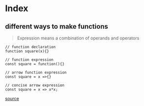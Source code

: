 # Index


## different ways to make functions
> Expression means a combination of operands and operators

```
// function declaration 
function square(x){}

// function expression
const square = function(){}

// arrow function expression
const square = x =>{}

// concise arrow expression 
const square = x => x*x;

```



[source](https://dev.to/mbaljeetsingh/four-different-ways-to-write-functions-in-javascript-30fm)